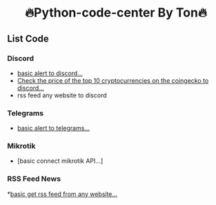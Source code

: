 <h1 align="center">🔥Python-code-center By Ton🔥</h1>

## List Code 

### Discord
* [basic alert to discord...](/python%20basic%20alert%20discord.txt)
* [Check the price of the top 10 cryptocurrencies on the coingecko to discord...](/crypto%20price%20to%20discord.txt)
* rss feed any website to discord

### Telegrams
* [basic alert to telegrams...](/python%20basic%20alert%20telegrams.txt)


### Mikrotik
* [basic connect mikrotik API...]


### RSS Feed News
*[basic get rss feed from any website...](/get%20rss%20feed%20any%20website.txt)
